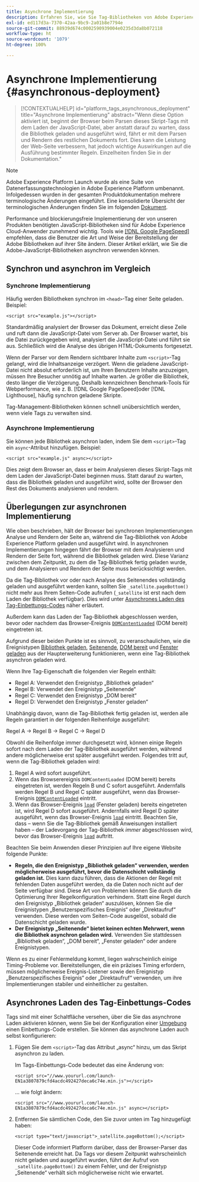 ```yaml
---
title: Asynchrone Implementierung
description: Erfahren Sie, wie Sie Tag-Bibliotheken von Adobe Experience Platform asynchron auf Ihrer Website bereitstellen.
exl-id: ed117d3a-7370-42aa-9bc9-2a01b8e7794e
source-git-commit: 88939d674c0002590939004e0235d3da8b072118
workflow-type: ht
source-wordcount: '1079'
ht-degree: 100%

---
```


# Asynchrone Implementierung {#asynchronous-deployment}

>[!CONTEXTUALHELP]
>id="platform_tags_asynchronous_deployment"
>title="Asynchrone Implementierung"
>abstract="Wenn diese Option aktiviert ist, beginnt der Browser beim Parsen dieses Skript-Tags mit dem Laden der JavaScript-Datei, aber anstatt darauf zu warten, dass die Bibliothek geladen und ausgeführt wird, fährt er mit dem Parsen und Rendern des restlichen Dokuments fort. Dies kann die Leistung der Web-Seite verbessern, hat jedoch wichtige Auswirkungen auf die Ausführung bestimmter Regeln. Einzelheiten finden Sie in der Dokumentation."

>[!NOTE]
>
>Adobe Experience Platform Launch wurde als eine Suite von Datenerfassungstechnologien in Adobe Experience Platform umbenannt. Infolgedessen wurden in der gesamten Produktdokumentation mehrere terminologische Änderungen eingeführt. Eine konsolidierte Übersicht der terminologischen Änderungen finden Sie im folgenden [Dokument](../../term-updates.md).

Performance und blockierungsfreie Implementierung der von unseren Produkten benötigten JavaScript-Bibliotheken sind für Adobe Experience Cloud-Anwender zunehmend wichtig. Tools wie [[!DNL Google PageSpeed]](https://developers.google.com/speed/pagespeed/insights/) empfehlen, dass die Benutzer die Art und Weise der Bereitstellung der Adobe Bibliotheken auf ihrer Site ändern. Dieser Artikel erklärt, wie Sie die Adobe-JavaScript-Bibliotheken asynchron verwenden können.

## Synchron und asynchron im Vergleich

### Synchrone Implementierung

Häufig werden Bibliotheken synchron im `<head>`-Tag einer Seite geladen. Beispiel:

```markup
<script src="example.js"></script>
```

Standardmäßig analysiert der Browser das Dokument, erreicht diese Zeile und ruft dann die JavaScript-Datei vom Server ab. Der Browser wartet, bis die Datei zurückgegeben wird, analysiert die JavaScript-Datei und führt sie aus. Schließlich wird die Analyse des übrigen HTML-Dokuments fortgesetzt.

Wenn der Parser vor dem Rendern sichtbarer Inhalte zum `<script>`-Tag gelangt, wird die Inhaltsanzeige verzögert. Wenn die geladene JavaScript-Datei nicht absolut erforderlich ist, um Ihren Benutzern Inhalte anzuzeigen, müssen Ihre Besucher unnötig auf Inhalte warten. Je größer die Bibliothek, desto länger die Verzögerung. Deshalb kennzeichnen Benchmark-Tools für Webperformance, wie z. B. [!DNL Google PageSpeed]oder [!DNL Lighthouse], häufig synchron geladene Skripte.

Tag-Management-Bibliotheken können schnell unübersichtlich werden, wenn viele Tags zu verwalten sind.

### Asynchrone Implementierung

Sie können jede Bibliothek asynchron laden, indem Sie dem `<script>`-Tag ein `async`-Attribut hinzufügen. Beispiel:

```markup
<script src="example.js" async></script>
```

Dies zeigt dem Browser an, dass er beim Analysieren dieses Skript-Tags mit dem Laden der JavaScript-Datei beginnen muss. Statt darauf zu warten, dass die Bibliothek geladen und ausgeführt wird, sollte der Browser den Rest des Dokuments analysieren und rendern.

## Überlegungen zur asynchronen Implementierung

Wie oben beschrieben, hält der Browser bei synchronen Implementierungen Analyse und Rendern der Seite an, während die Tag-Bibliothek von Adobe Experience Platform geladen und ausgeführt wird. In asynchronen Implementierungen hingegen fährt der Browser mit dem Analysieren und Rendern der Seite fort, während die Bibliothek geladen wird. Diese Varianz zwischen dem Zeitpunkt, zu dem die Tag-Bibliothek fertig geladen wurde, und dem Analysieren und Rendern der Seite muss berücksichtigt werden.

Da die Tag-Bibliothek vor oder nach Analyse des Seitenendes vollständig geladen und ausgeführt werden kann, sollten Sie `_satellite.pageBottom()` nicht mehr aus Ihrem Seiten-Code aufrufen (`_satellite` ist erst nach dem Laden der Bibliothek verfügbar). Dies wird unter [Asynchrones Laden des Tag-Einbettungs-Codes](#loading-the-tags-embed-code-asynchronously) näher erläutert.

Außerdem kann das Laden der Tag-Bibliothek abgeschlossen werden, bevor oder nachdem das Browser-Ereignis [`DOMContentLoaded`](https://developer.mozilla.org/de-DE/docs/Web/Events/DOMContentLoaded) (DOM bereit) eingetreten ist.

Aufgrund dieser beiden Punkte ist es sinnvoll, zu veranschaulichen, wie die Ereignistypen [Bibliothek geladen](../../extensions/client/core/overview.md#library-loaded-page-top), [Seitenende](../../extensions/client/core/overview.md#page-bottom), [DOM bereit](../../extensions/client/core/overview.md#page-bottom) und [Fenster geladen](../../extensions/client/core/overview.md#window-loaded) aus der Haupterweiterung funktionieren, wenn eine Tag-Bibliothek asynchron geladen wird.

Wenn Ihre Tag-Eigenschaft die folgenden vier Regeln enthält:

* Regel A: Verwendet den Ereignistyp „Bibliothek geladen“
* Regel B: Verwendet den Ereignistyp „Seitenende“
* Regel C: Verwendet den Ereignistyp „DOM bereit“
* Regel D: Verwendet den Ereignistyp „Fenster geladen“

Unabhängig davon, wann die Tag-Bibliothek fertig geladen ist, werden alle Regeln garantiert in der folgenden Reihenfolge ausgeführt:

Regel A → Regel B → Regel C → Regel D

Obwohl die Reihenfolge immer durchgesetzt wird, können einige Regeln sofort nach dem Laden der Tag-Bibliothek ausgeführt werden, während andere möglicherweise erst später ausgeführt werden. Folgendes tritt auf, wenn die Tag-Bibliothek geladen wird:

1. Regel A wird sofort ausgeführt.
1. Wenn das Browserereignis `DOMContentLoaded` (DOM bereit) bereits eingetreten ist, werden Regeln B und C sofort ausgeführt. Andernfalls werden Regel B und Regel C später ausgeführt, wenn das Browser-Ereignis [`DOMContentLoaded`](https://developer.mozilla.org/de-DE/docs/Web/Events/DOMContentLoaded) eintritt.
1. Wenn das Browser-Ereignis [`load`](https://developer.mozilla.org/de-DE/docs/Web/Events/load) (Fenster geladen) bereits eingetreten ist, wird Regel D sofort ausgeführt. Andernfalls wird Regel D später ausgeführt, wenn das Browser-Ereignis [`load`](https://developer.mozilla.org/de-DE/docs/Web/Events/load) eintritt. Beachten Sie, dass – wenn Sie die Tag-Bibliothek gemäß Anweisungen installiert haben – der Ladevorgang der Tag-Bibliothek *immer* abgeschlossen wird, bevor das Browser-Ereignis [`load`](https://developer.mozilla.org/de-DE/docs/Web/Events/load) auftritt.

Beachten Sie beim Anwenden dieser Prinzipien auf Ihre eigene Website folgende Punkte:

* **Regeln, die den Ereignistyp „Bibliothek geladen“ verwenden, werden möglicherweise ausgeführt, bevor die Datenschicht vollständig geladen ist.**  Dies kann dazu führen, dass die Aktionen der Regel mit fehlenden Daten ausgeführt werden, da die Daten noch nicht auf der Seite verfügbar sind. Diese Art von Problemen können Sie durch die Optimierung Ihrer Regelkonfiguration verhindern. Statt eine Regel durch den Ereignistyp „Bibliothek geladen“ auszulösen, können Sie die Ereignistypen „Benutzerspezifisches Ereignis“ oder „Direktaufruf“ verwenden. Diese werden vom Seiten-Code ausgelöst, sobald die Datenschicht geladen wurde.
* **Der Ereignistyp „Seitenende“ bietet keinen echten Mehrwert, wenn die Bibliothek asynchron geladen wird.**  Verwenden Sie stattdessen „Bibliothek geladen“, „DOM bereit“, „Fenster geladen“ oder andere Ereignistypen.

Wenn es zu einer Fehlermeldung kommt, liegen wahrscheinlich einige Timing-Probleme vor. Bereitstellungen, die ein präzises Timing erfordern, müssen möglicherweise Ereignis-Listener sowie den Ereignistyp „Benutzerspezifisches Ereignis“ oder „Direktaufruf“ verwenden, um ihre Implementierungen stabiler und einheitlicher zu gestalten.

## Asynchrones Laden des Tag-Einbettungs-Codes

Tags sind mit einer Schaltfläche versehen, über die Sie das asynchrone Laden aktivieren können, wenn Sie bei der Konfiguration einer [Umgebung](../publishing/environments.md) einen Einbettungs-Code erstellen. Sie können das asynchrone Laden auch selbst konfigurieren:

1. Fügen Sie dem `<script>`-Tag das Attribut „async“ hinzu, um das Skript asynchron zu laden.

   Im Tags-Einbettungs-Code bedeutet das eine Änderung von:

   ```markup
   <script src="//www.yoururl.com/launch-EN1a3807879cfd4acdc492427deca6c74e.min.js"></script>
   ```

   ... wie folgt ändern:

   ```markup
   <script src="//www.yoururl.com/launch-EN1a3807879cfd4acdc492427deca6c74e.min.js" async></script>
   ```

1. Entfernen Sie sämtlichen Code, den Sie zuvor unten im Tag hinzugefügt haben:

   ```markup
   <script type="text/javascript">_satellite.pageBottom();</script>
   ```

   Dieser Code informiert Platform darüber, dass der Browser-Parser das Seitenende erreicht hat. Da Tags vor diesem Zeitpunkt wahrscheinlich nicht geladen und ausgeführt wurden, führt der Aufruf von `_satellite.pageBottom()` zu einem Fehler, und der Ereignistyp „Seitenende“ verhält sich möglicherweise nicht wie erwartet.
